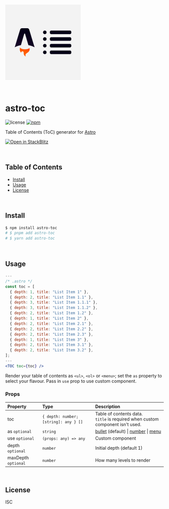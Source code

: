 <div>
  <img src="https://raw.githubusercontent.com/theisel/astro-toc/main/logo.svg" width="240" alt="astro-toc logo">
</div>

&nbsp;

# astro-toc

![license](https://img.shields.io/npm/l/astro-toc?style=flat-square)
[![npm](https://img.shields.io/npm/v/astro-toc?style=flat-square)](https://www.npmjs.com/package/astro-toc)

Table of Contents (ToC) generator for [Astro](https://astro.build/)

[![Open in StackBlitz](https://developer.stackblitz.com/img/open_in_stackblitz.svg)](https://stackblitz.com/github/theisel/astro-toc/tree/main/demo)

&nbsp;

## Table of Contents

- [Install](#install)
- [Usage](#usage)
- [License](#license)

&nbsp;

## Install

```bash
$ npm install astro-toc
# $ pnpm add astro-toc
# $ yarn add astro-toc
```

&nbsp;

## Usage

```jsx
---
/* .astro */
const toc = [
  { depth: 1, title: "List Item 1" },
  { depth: 2, title: "List Item 1.1" },
  { depth: 3, title: "List Item 1.1.1" },
  { depth: 3, title: "List Item 1.1.2" },
  { depth: 2, title: "List Item 1.2" },
  { depth: 1, title: "List Item 2" },
  { depth: 2, title: "List Item 2.1" },
  { depth: 2, title: "List Item 2.2" },
  { depth: 2, title: "List Item 2.3" },
  { depth: 1, title: "List Item 3" },
  { depth: 2, title: "List Item 3.1" },
  { depth: 2, title: "List Item 3.2" },
];
---
<TOC toc={toc} />
```

Render your table of contents as `<ul>`, `<ol>` or `<menu>`; set the `as` property to select your flavour. Pass in `use` prop to use custom component.

### Props

| Property            | Type                                  | Description                                                                                                                                                                                                                          |
| :------------------ | :------------------------------------ | :----------------------------------------------------------------------------------------------------------------------------------------------------------------------------------------------------------------------------------- |
| toc                 | `{ depth: number; [string]: any } []` | Table of contents data.<br/>`title` is required when custom component isn't used.                                                                                                                                                    |
| as `optional`       | `string`                              | [bullet](https://developer.mozilla.org/en-US/docs/Web/HTML/Element/ul) (default) \| [number](https://developer.mozilla.org/en-US/docs/Web/HTML/Element/ol) \| [menu](https://developer.mozilla.org/en-US/docs/Web/HTML/Element/menu) |
| use `optional`      | `(props: any) => any`                 | Custom component                                                                                                                                                                                                                     |
| depth `optional`    | `number`                              | Initial depth (default 1)                                                                                                                                                                                                            |
| maxDepth `optional` | `number`                              | How many levels to render                                                                                                                                                                                                            |

&nbsp;

## License

ISC
